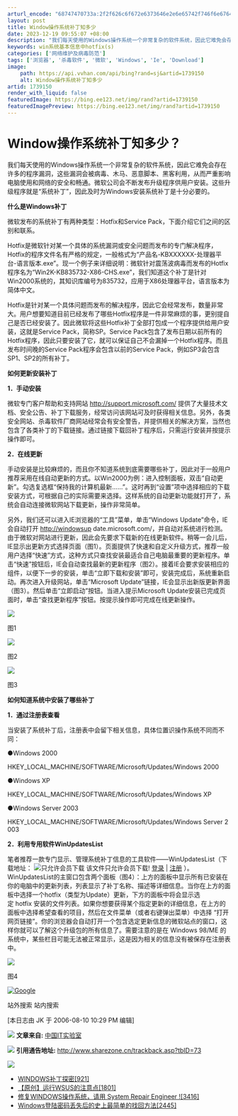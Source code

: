 ```yaml
---
arturl_encode: "68747470733a:2f2f626c6f672e6373646e2e6e65742f746f6e67646f756470:6a2f61727469636c652f64657461696c732f31373339313530"
layout: post
title: Window操作系统补丁知多少
date: 2023-12-19 09:55:07 +08:00
description: "我们每天使用的Windows操作系统一个非常复杂的软件系统，因此它难免会存在"
keywords: win系统基本信息中hotfix(s)
categories: ['网络维护及病毒防范']
tags: ['浏览器', '杀毒软件', '微软', 'Windows', 'Ie', 'Download']
image:
    path: https://api.vvhan.com/api/bing?rand=sj&artid=1739150
    alt: Window操作系统补丁知多少
artid: 1739150
render_with_liquid: false
featuredImage: https://bing.ee123.net/img/rand?artid=1739150
featuredImagePreview: https://bing.ee123.net/img/rand?artid=1739150
---
```


# Window操作系统补丁知多少？

我们每天使用的Windows操作系统一个非常复杂的软件系统，因此它难免会存在许多的程序漏洞，这些漏洞会被病毒、木马、恶意脚本、黑客利用，从而严重影响电脑使用和网络的安全和畅通。微软公司会不断发布升级程序供用户安装。这些升级程序就是“系统补丁”，因此及时为Windows安装系统补丁是十分必要的。
  
  
**什么是Windows补丁**
  
  
微软发布的系统补丁有两种类型：Hotfix和Service Pack，下面介绍它们之间的区别和联系。
  
  
Hotfix是微软针对某一个具体的系统漏洞或安全问题而发布的专门解决程序，Hotfix的程序文件名有严格的规定，一般格式为“产品名-KBXXXXXX-处理器平台-语言版本.exe”。现一个例子来详细说明：微软针对震荡波病毒而发布的Hotfix程序名为“Win2K-KB835732-X86-CHS.exe”，我们知道这个补丁是针对Win2000系统的，其知识库编号为835732，应用于X86处理器平台，语言版本为简体中文。
  
  
Hotfix是针对某一个具体问题而发布的解决程序，因此它会经常发布，数量非常大。用户想要知道目前已经发布了哪些Hotfix程序是一件非常麻烦的事，更别提自己是否已经安装了。因此微软将这些Hotfix补丁全部打包成一个程序提供给用户安装，这就是Service Pack，简称SP。Service Pack包含了发布日期以前所有的Hotfix程序，因此只要安装了它，就可以保证自己不会漏掉一个Hotfix程序。而且发布时间晚的Service Pack程序会包含以前的Service Pack，例如SP3会包含SP1、SP2的所有补丁。
  
  
**如何更新安装补丁**
  
  
**1．手动安装**
  
  
微软专门客户帮助和支持网站
<http://support.microsoft.com/>
提供了大量技术文档、安全公告、补丁下载服务，经常访问该网站可及时获得相关信息。另外，各类安全网站、杀毒软件厂商网站经常会有安全警告，并提供相关的解决方案，当然也包含了各类补丁的下载链接。通过链接下载回补丁程序后，只需运行安装并按提示操作即可。
  
  
**2．在线更新**
  
  
手动安装是比较麻烦的，而且你不知道系统到底需要哪些补丁，因此对于一般用户推荐采用在线自动更新的方式。以Win2000为例：进入控制面板，双击“自动更新”。勾选复选框“保持我的计算机最新……”。这时再到“设置”项中选择相应的下载安装方式，可根据自己的实际需要来选择。这样系统的自动更新功能就打开了，系统会自动连接微软网站下载更新，操作非常简单。
  
  
另外，我们还可以进入IE浏览器的“工具”菜单，单击“Windows Update”命令，IE会自动打开
[http://windowsup](http://windowsup/)
date.microsoft.com/，并自动对系统进行检测。由于微软对网站进行更新，因此会先要求下载新的在线更新软件。稍等一会儿后，IE显示出更新方式选择页面（图1）。页面提供了快速和自定义升级方式，推荐一般用户选择“快速”方式，这种方式只查找安装最适合自己电脑最重要的更新程序。单击“快速”按钮后，IE会自动查找最新的更新程序（图2）。接着IE会要求安装相应的组件，以便下一步的安装，单击“立即下载和安装”即可，安装完成后，系统重新启动。再次进入升级网站，单击“Microsoft Update”链接，IE会显示出新版更新界面（图3）。然后单击“立即启动”按钮。当进入提示Microsoft Update安装已完成页面时，单击“查找更新程序”按钮。按提示操作即可完成在线更新操作。
  
  

![](http://www.sharezone.cn/attachments/month_0604/b200641522433.jpg)
  
图1
  
  
![](http://www.sharezone.cn/attachments/month_0604/y200641522439.jpg)
  
图2
  
  
![](http://www.sharezone.cn/attachments/month_0604/i2006415224312.jpg)
  
图3

  
  
**如何知道系统中安装了哪些补丁**
  
  
**1．通过注册表查看**
  
  
当安装了系统补丁后，注册表中会留下相关信息，具体位置识操作系统不同而不同：
  
  
●Windows 2000
  
  
HKEY_LOCAL_MACHINE/SOFTWARE/Microsoft/Updates/Windows 2000
  
  
●Windows XP
  
  
HKEY_LOCAL_MACHINE/SOFTWARE/Microsoft/Updates/Windows XP
  
  
●Windows Server 2003
  
  
HKEY_LOCAL_MACHINE/SOFTWARE/Microsoft/Updates/Windows Server 2003
  
  
**2．利用专用软件WinUpdatesList**
  
  
笔者推荐一款专门显示、管理系统补丁信息的工具软件——WinUpdatesList（下载地址：
![只允许会员下载](http://www.sharezone.cn/images/download.gif)
该文件只允许会员下载!
[登录](http://www.sharezone.cn/login.asp)
|
[注册](http://www.sharezone.cn/register.asp)
）。WinUpdatesList的主窗口包含两个面板（图4）：上方的面板中显示所有已安装在你的电脑中的更新列表，列表显示了补丁名称、描述等详细信息。当你在上方的面板中选择一个hotfix（类型为Update）更新，下方的面板中将会显示选定 hotfix 安装的文件列表。如果你想要获得某个指定更新的详细信息，在上方的面板中选择希望查看的项目，然后在文件菜单（或者右键弹出菜单）中选择 “打开网页链接”。你的浏览器会自动打开一个包含选定更新信息的微软站点的窗口，这样你就可以了解这个升级包的所有信息了。需要注意的是在 Windows 98/ME 的系统中，某些栏目可能无法被正常显示，这是因为相关的信息没有被保存在注册表中。
  
  

![](http://www.sharezone.cn/attachments/month_0604/62006415224317.jpg)
  
图4

  
  

[![Google](http://www.sharezone.cn/images/google_logo.gif)](http://www.google.com/)



站外搜索
站内搜索

[本日志由 JK 于 2006-08-10 10:29 PM 编辑]
  
![](http://www.sharezone.cn/images/From.gif)
**文章来自:**
[中国IT实验室](http://www.chinaitlab.com/)
  
![](http://www.sharezone.cn/images/icon_trackback.gif)
**引用通告地址:**
<http://www.sharezone.cn/trackback.asp?tbID=73>
  
![](http://www.sharezone.cn/images/tag.gif)

* [WINDOWS补丁探密[921]](http://www.sharezone.cn/article.asp?id=362)
* [【原创】运行WSUS的注意点[1801]](http://www.sharezone.cn/article.asp?id=326)
* [修复WINDOWS操作系统，请用 System Repair Engineer ![3416]](http://www.sharezone.cn/article.asp?id=286)
* [Windows登陆密码丢失后的史上最简单的找回方法[2445]](http://www.sharezone.cn/article.asp?id=259)
